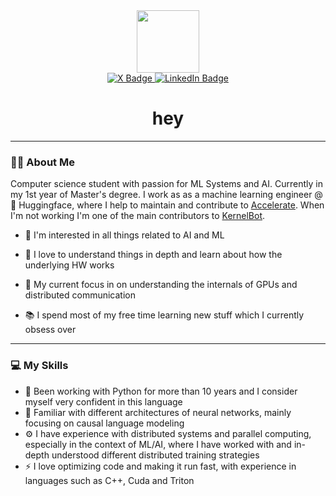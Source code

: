 <div id='header' align='center'>
  <img src='https://media.giphy.com/media/7NoNw4pMNTvgc/giphy.gif' width='100'>

  <div id="badges">
    <a href='https://x.com/m_sirovatka'>
      <img src="https://img.shields.io/badge/X-black?style=for-the-badge&logo=x&logoColor=white" alt="X Badge"/>
    </a>
    <a href='https://www.linkedin.com/in/matej-sirovatka-45959b256/'>
      <img src="https://img.shields.io/badge/LinkedIn-blue?style=for-the-badge&logo=linkedin&logoColor=white" alt="LinkedIn Badge"/>
    </a>
  </div>

  <h1>
    hey
  </h1>
</div>

---

### 👨‍💻 About Me 

Computer science student with passion for ML Systems and AI. Currently in my 1st year of Master's degree. I work as as a machine learning engineer @ 🤗 Huggingface, where I help to maintain and contribute to [Accelerate](https://github.com/huggingface/accelerate). When I'm not working I'm one of the main contributors to [KernelBot](https://github.com/gpu-mode/discord-cluster-manager).

- :telescope: I'm interested in all things related to AI and ML

- :brain: I love to understand things in depth and learn about how the underlying HW works

- :seedling: My current focus in on understanding the internals of GPUs and distributed communication

- :books: I spend most of my free time learning new stuff which I currently obsess over

---

### 💻 My Skills

- 🐍 Been working with Python for more than 10 years and I consider myself very confident in this language
- 🧠 Familiar with different architectures of neural networks, mainly focusing on causal language modeling
- ⚙️ I have experience with distributed systems and parallel computing, especially in the context of ML/AI, where I have worked with and in-depth understood different distributed training strategies 
- ⚡️ I love optimizing code and making it run fast, with experience in languages such as C++, Cuda and Triton
